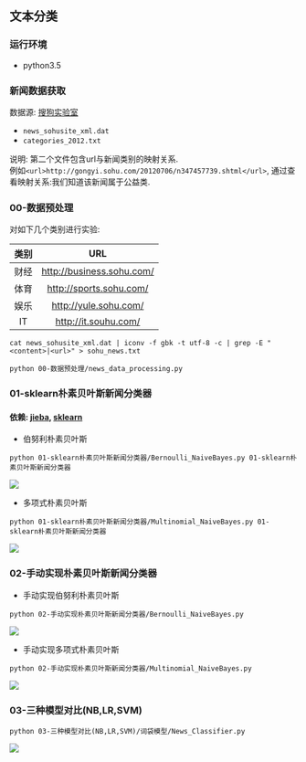## 文本分类
### 运行环境
- python3.5

### 新闻数据获取
数据源: [搜狗实验室](http://www.sogou.com/labs/resource/cs.php)

- `news_sohusite_xml.dat`
- `categories_2012.txt`

说明: 第二个文件包含url与新闻类别的映射关系.  
例如`<url>http://gongyi.sohu.com/20120706/n347457739.shtml</url>`, 通过查看映射关系:我们知道该新闻属于公益类.

### 00-数据预处理
对如下几个类别进行实验:

|  类别  |            URL            |
| :--: | :-----------------------: |
|  财经  | http://business.sohu.com/ |
|  体育  |  http://sports.sohu.com/  |
|  娱乐  |   http://yule.sohu.com/   |
|   IT   | http://it.souhu.com/   |

```
cat news_sohusite_xml.dat | iconv -f gbk -t utf-8 -c | grep -E "<content>|<url>" > sohu_news.txt
```    

```
python 00-数据预处理/news_data_processing.py
```
### 01-sklearn朴素贝叶斯新闻分类器
#### 依赖: [jieba](https://github.com/fxsjy/jieba), [sklearn](http://scikit-learn.org/)

- 伯努利朴素贝叶斯
```
python 01-sklearn朴素贝叶斯新闻分类器/Bernoulli_NaiveBayes.py 01-sklearn朴素贝叶斯新闻分类器
```
![](https://github.com/daniellaah/Text-Classifier/blob/master/01-sklearn%E6%9C%B4%E7%B4%A0%E8%B4%9D%E5%8F%B6%E6%96%AF%E6%96%B0%E9%97%BB%E5%88%86%E7%B1%BB%E5%99%A8/screenshot_1138.png)

- 多项式朴素贝叶斯
```
python 01-sklearn朴素贝叶斯新闻分类器/Multinomial_NaiveBayes.py 01-sklearn朴素贝叶斯新闻分类器
```
![](https://github.com/daniellaah/Text-Classifier/blob/master/01-sklearn%E6%9C%B4%E7%B4%A0%E8%B4%9D%E5%8F%B6%E6%96%AF%E6%96%B0%E9%97%BB%E5%88%86%E7%B1%BB%E5%99%A8/screenshot_1139.png)

### 02-手动实现朴素贝叶斯新闻分类器
- 手动实现伯努利朴素贝叶斯
```
python 02-手动实现朴素贝叶斯新闻分类器/Bernoulli_NaiveBayes.py
```
![](https://github.com/daniellaah/Text-Classifier/blob/master/02-%E6%89%8B%E5%8A%A8%E5%AE%9E%E7%8E%B0%E6%9C%B4%E7%B4%A0%E8%B4%9D%E5%8F%B6%E6%96%AF%E6%96%B0%E9%97%BB%E5%88%86%E7%B1%BB%E5%99%A8/screenshot_1141.png)

- 手动实现多项式朴素贝叶斯
```
python 02-手动实现朴素贝叶斯新闻分类器/Multinomial_NaiveBayes.py
```
![](https://github.com/daniellaah/Text-Classifier/blob/master/02-%E6%89%8B%E5%8A%A8%E5%AE%9E%E7%8E%B0%E6%9C%B4%E7%B4%A0%E8%B4%9D%E5%8F%B6%E6%96%AF%E6%96%B0%E9%97%BB%E5%88%86%E7%B1%BB%E5%99%A8/screenshot_1143.png)

### 03-三种模型对比(NB,LR,SVM)
```
python 03-三种模型对比(NB,LR,SVM)/词袋模型/News_Classifier.py
```
![](https://github.com/daniellaah/Text-Classifier/blob/master/03-%E4%B8%89%E7%A7%8D%E6%A8%A1%E5%9E%8B%E5%AF%B9%E6%AF%94(NB%2CLR%2CSVM)/screenshot_1142.png)

